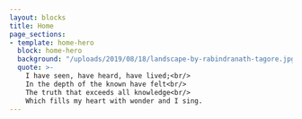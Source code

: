 ```yaml
---
layout: blocks
title: Home
page_sections:
- template: home-hero
  block: home-hero
  background: "/uploads/2019/08/18/landscape-by-rabindranath-tagore.jpg"
  quote: >-
    I have seen, have heard, have lived;<br/>
    In the depth of the known have felt<br/>
    The truth that exceeds all knowledge<br/>
    Which fills my heart with wonder and I sing.
---
```

